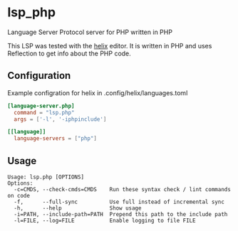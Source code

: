 # lsp_php
Language Server Protocol server for PHP written in PHP

This LSP was tested with the [helix](https://helix-editor.com) editor.
It is written in PHP and uses Reflection to get info about the PHP code.

## Configuration
Example configration for helix in .config/helix/languages.toml
```toml
[language-server.php]
  command = "lsp.php"
  args = ['-l', '-iphpinclude']

[[language]]
  language-servers = ["php"]
```

## Usage
```
Usage: lsp.php [OPTIONS]
Options:
  -c=CMDS, --check-cmds=CMDS    Run these syntax check / lint commands on code
  -f,      --full-sync          Use full instead of incremental sync
  -h,      --help               Show usage
  -i=PATH, --include-path=PATH  Prepend this path to the include path
  -l=FILE, --log=FILE           Enable logging to file FILE
```

